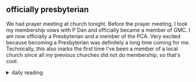 ## officially presbyterian

We had prayer meeting at church tonight. Before the prayer meeting, I took my membership vows with P Dan and officially became a member of GMC. I am now officially a Presbyterian and a member of the PCA. Very excited because becoming a Presbyterian was definitely a long time coming for me. Technically, this also marks the first time I've been a member of a local church since all my previous churches did not do membership, so that's cool.

<details markdown="1">
<summary>daily reading</summary>

| {{ page.date | date: "%B %-d, %Y" }} |
| :-------------: |
| [Josh. 14–15; Ps. 146–147; Jer. 7; Matt. 21]({% link _Bible/Bible-year-1.md %}) |
| [BC 21; HC 65-68; CD III/IV: Art. 5-8]({% link _three_forms/three-forms-month-1.md %}) |
| [The Athanasian Creed](https://threeforms.org/the-athanasian-creed/) |

</details>